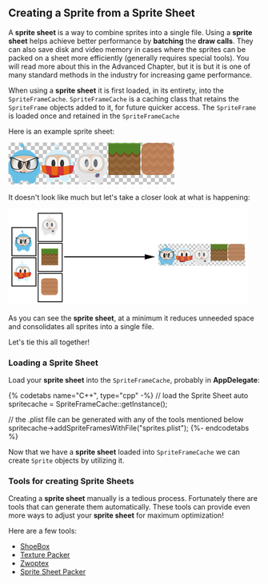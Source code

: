 ## Creating a Sprite from a Sprite Sheet
A __sprite sheet__ is a way to combine sprites into a single file. Using a
__sprite sheet__ helps achieve better performance by __batching__ the
__draw calls__. They can also save disk and video memory in cases where the
sprites can be packed on a sheet more efficiently (generally requires special tools).
You will read more about this in the Advanced Chapter, but it is but it is one of many
standard methods in the industry for increasing game performance.

When using a __sprite sheet__ it is first loaded, in its entirety, into the
`SpriteFrameCache`. `SpriteFrameCache` is a caching class that retains the `SpriteFrame`
objects added to it, for future quicker access. The `SpriteFrame` is loaded
once and retained in the `SpriteFrameCache`

Here is an example sprite sheet:

![](sprites-img/3_1.png "example SpriteSheet")

It doesn't look like much but let's take a closer look at what is happening:

![](sprites-img/spritesheet.png "example SpriteSheet")

As you can see the __sprite sheet__, at a minimum it reduces unneeded space and
consolidates all sprites into a single file.

Let's tie this all together!

### Loading a Sprite Sheet
Load your __sprite sheet__ into the `SpriteFrameCache`, probably in __AppDelegate__:

{% codetabs name="C++", type="cpp" -%}
// load the Sprite Sheet
auto spritecache = SpriteFrameCache::getInstance();

// the .plist file can be generated with any of the tools mentioned below
spritecache->addSpriteFramesWithFile("sprites.plist");
{%- endcodetabs %}

Now that we have a __sprite sheet__ loaded into `SpriteFrameCache` we can create
`Sprite` objects by utilizing it.

### Tools for creating Sprite Sheets
Creating a __sprite sheet__ manually is a tedious process. Fortunately there are
tools that can generate them automatically. These tools can provide even more
ways to adjust your __sprite sheet__ for maximum optimization!

Here are a few tools:

* [ShoeBox](http://renderhjs.net/shoebox/)
* [Texture Packer](https://www.codeandweb.com/texturepacker)
* [Zwoptex](https://www.zwopple.com/zwoptex/)
* [Sprite Sheet Packer](http://amakaseev.github.io/sprite-sheet-packer/)

